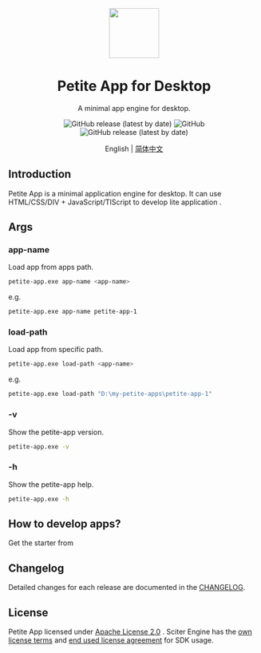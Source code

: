 <div align=center><img src="https://s2.ax1x.com/2020/02/04/1DsmTO.png" height = "100" div align=center /></div>
<h1 align="center">Petite App for Desktop</h1>
<div align="center">

A minimal app engine for desktop.

![GitHub release (latest by date)](https://img.shields.io/github/downloads/zpfz/petite-app/latest/total?color=blue)
![GitHub](https://img.shields.io/github/license/zpfz/petite-app)  
![GitHub release (latest by date)](https://img.shields.io/github/v/release/zpfz/petite-app?color=orange&display_name=release) 

</div>

<div align="center">

English | [简体中文](./README.zh.md)

</div>


## Introduction

Petite App is a minimal application engine for desktop. It can use HTML/CSS/DIV + JavaScript/TIScript to develop lite application .

## Args
### app-name
Load app from apps path.

```sh
petite-app.exe app-name <app-name>
```

e.g.
```sh
petite-app.exe app-name petite-app-1
```

### load-path
Load app from specific path.

```sh
petite-app.exe load-path <app-name>
```

e.g.
```sh
petite-app.exe load-path "D:\my-petite-apps\petite-app-1"
```

### -v
Show the petite-app version.
```sh
petite-app.exe -v
```

### -h
Show the petite-app help.
```sh
petite-app.exe -h
```

## How to develop apps?
Get the starter from 

## Changelog
Detailed changes for each release are documented in the [CHANGELOG](https://github.com/zpfz/petite-app/blob/main/CHANGELOG.md).


## License

Petite App licensed under [Apache License 2.0](http://www.apache.org/licenses/) . Sciter Engine has the [own license terms](https://sciter.com/prices/) and [end used license agreement](https://github.com/c-smile/sciter-sdk/blob/master/license.htm) for SDK usage.